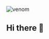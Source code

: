 ![venom](https://capsule-render.vercel.app/api?type=venom&height=200&text=Welcome%to%EMYO's%GitHub.&fontSize=70&color=0:8871e5,100:b678c4&stroke=b678c4)

## Hi there 👋

<!--
**leemyou/leemyou** is a ✨ _special_ ✨ repository because its `README.md` (this file) appears on your GitHub profile.

Here are some ideas to get you started:

- 🔭 I’m currently working on ...
- 🌱 I’m currently learning ...
- 👯 I’m looking to collaborate on ...
- 🤔 I’m looking for help with ...
- 💬 Ask me about ...
- 📫 How to reach me: ...
- 😄 Pronouns: ...
- ⚡ Fun fact: ...
-->
